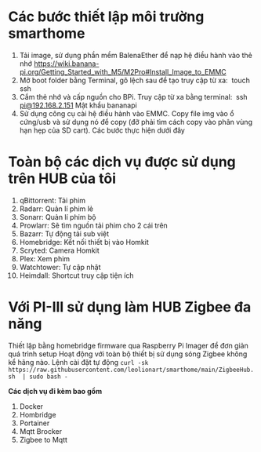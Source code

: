 # Các bước thiết lập môi trường smarthome

1. Tải image, sử dụng phần mềm BalenaEther để nạp hệ điều hành vào thẻ nhớ
https://wiki.banana-pi.org/Getting_Started_with_M5/M2Pro#Install_Image_to_EMMC
2. Mở boot folder bằng Terminal, gõ lệch sau để tạo truy cập từ xa:  touch ssh
3. Cắm thẻ nhớ và cấp nguồn cho BPi. Truy cập từ xa bằng terminal:  ssh pi@192.168.2.151 Mật khẩu bananapi
4. Sử dụng công cụ cài hệ điều hành vào EMMC. Copy file img vào ổ cứng/usb và sử dụng nó để copy (đỡ phải tìm cách copy vào phân vùng hạn hẹp của SD cart). Các bước thực hiện dưới đây


# Toàn bộ các dịch vụ được sử dụng trên HUB của tôi
1. qBittorrent: Tải phim
2. Radarr: Quản lí phim lẻ
3. Sonarr: Quản lí phim bộ
4. Prowlarr: Sẽ tìm nguồn tải phim cho 2 cái trên
5. Bazarr: Tự động tải sub việt
6. Homebridge: Kết nối thiết bị vào Homkit
7. Scryted: Camera Homkit
8. Plex: Xem phim
9. Watchtower: Tự cập nhật
10. Heimdall: Shortcut truy cập tiện ích


# Với PI-III sử dụng làm HUB Zigbee đa năng
Thiết lập bằng homebridge firmware qua Raspberry Pi Imager để đơn giản quá trình setup
Hoạt động với toàn bộ thiết bị sử dụng sóng Zigbee không kể hãng nào. Lệnh cài đặt tự động
`curl -sk https://raw.githubusercontent.com/leolionart/smarthome/main/ZigbeeHub.sh  | sudo bash -`

**Các dịch vụ đi kèm bao gồm**
1. Docker
2. Hombridge
3. Portainer
4. Mqtt Brocker
5. Zigbee to Mqtt